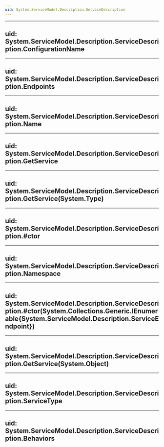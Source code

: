 ```yaml
---
uid: System.ServiceModel.Description.ServiceDescription
---
```


---
uid: System.ServiceModel.Description.ServiceDescription.ConfigurationName
---

---
uid: System.ServiceModel.Description.ServiceDescription.Endpoints
---

---
uid: System.ServiceModel.Description.ServiceDescription.Name
---

---
uid: System.ServiceModel.Description.ServiceDescription.GetService
---

---
uid: System.ServiceModel.Description.ServiceDescription.GetService(System.Type)
---

---
uid: System.ServiceModel.Description.ServiceDescription.#ctor
---

---
uid: System.ServiceModel.Description.ServiceDescription.Namespace
---

---
uid: System.ServiceModel.Description.ServiceDescription.#ctor(System.Collections.Generic.IEnumerable{System.ServiceModel.Description.ServiceEndpoint})
---

---
uid: System.ServiceModel.Description.ServiceDescription.GetService(System.Object)
---

---
uid: System.ServiceModel.Description.ServiceDescription.ServiceType
---

---
uid: System.ServiceModel.Description.ServiceDescription.Behaviors
---
